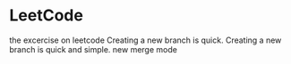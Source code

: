 # LeetCode
the excercise on leetcode
Creating a new branch is quick.
Creating a new branch is quick and simple.
new merge mode
